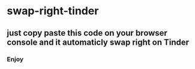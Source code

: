 # swap-right-tinder
## just copy paste this code on your browser console and it automaticly swap right on Tinder
### Enjoy
